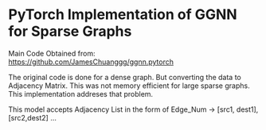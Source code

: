 # PyTorch Implementation of GGNN for Sparse Graphs

Main Code Obtained from: https://github.com/JamesChuanggg/ggnn.pytorch

The original code is done for a dense graph. But converting the data to Adjacency Matrix. This was not memory efficient for large sparse graphs. This implementation addreses that problem.

This model accepts Adjacency List in the form of Edge_Num -> [src1, dest1], [src2,dest2] ...
